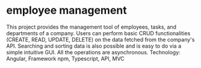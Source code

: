 # employee management
This project provides the management tool of employees, tasks, and departments of a company. Users can perform basic CRUD functionalities (CREATE, READ, UPDATE, DELETE) on the data fetched from the company's API. Searching and sorting data is also possible and is easy to do via a simple intuitive GUI. All the operations are asynchronous. Technology: Angular, Framework npm, Typescript, API, MVC
